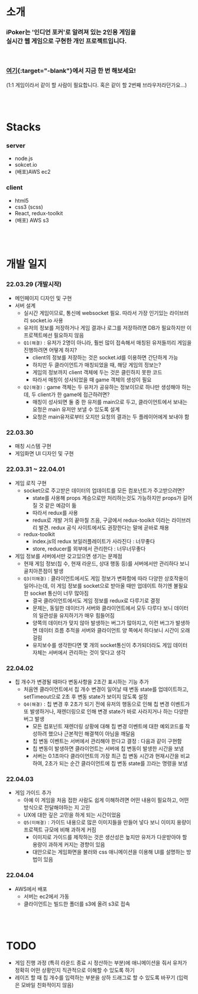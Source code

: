 # 소개

### iPoker는 '인디언 포커'로 알려져 있는 2인용 게임을 <br> 실시간 웹 게임으로 구현한 개인 프로젝트입니다.

<br>

### [여기](http://ipoker-client.s3-website.ap-northeast-2.amazonaws.com/){:target="-blank"}에서 지금 한 번 해보세요!
(1:1 게임이라서 같이 할 사람이 필요합니다. 혹은 같이 할 2번째 브라우저라던가요...)

<br><br>
# Stacks
### server
* node.js
* sokcet.io
* (배포)AWS ec2

### client
* html5
* css3 (scss)
* React, redux-toolkit
* (배포) AWS s3



<br><br>
# 개발 일지

### 22.03.29 (개발시작)
* 메인페이지 디자인 및 구현
* 서버 설계
  * 실시간 게임이므로, 통신에 websocket 필요. 따라서 가장 인기있는 라이브러리 socket.io 사용
  * 유저의 정보를 저장하거나 게임 결과나 로그를 저장하려면 DB가 필요하지만 이 프로젝트에선 필요하지 않음
  * ```Q1(해결)``` : 유저가 2명이 아니라, 훨씬 많이 접속해서 매칭된 유저들끼리 게임을 진행하려면 어떻게 하지?
    * client의 정보를 저장하는 것은 socket.id를 이용하면 간단하게 가능
    * 하지만 두 클라이언트가 매칭되었을 때, 해당 게임의 정보는?
    * 게임의 정보까지 client 객체에 두는 것은 클린하지 못한 코드
    * 따라서 매칭이 성사되었을 때 game 객체의 생성이 필요
  * ```Q2(해결)``` : game 객체는 두 유저가 공유하는 정보이므로 하나만 생성해야 하는데, 두 client가 한 game에 접근하려면?
    * 매칭이 성사되면 둘 중 한 유저를 main으로 두고, 클라이언트에서 보내는 요청은 main 유저만 보낼 수 있도록 설계
    * 요청은 main유저로부터 오지만 요청의 결과는 두 플레이어에게 보내야 함

### 22.03.30
* 매칭 시스템 구현
* 게임화면 UI 디자인 및 구현

### 22.03.31 ~ 22.04.01
* 게임 로직 구현
  * socket으로 주고받은 데이터의 업데이트를 모든 컴포넌트가 주고받으려면?
    * state를 사용해 props 계승으로만 처리하는것도 가능하지만 props가 길어질 것 같은 예감이 듦
    * 따라서 redux를 사용
    * redux로 개발 거의 끝마칠 즈음, 구글에서 redux-toolkit 이라는 라이브러리 발견. redux 공식 사이트에서도 권장한다는 말에 곧바로 채용
  * redux-toolkit 
    * index.js의 redux 보일러플레이트가 사라진다 : 너무좋다
    * store, reducer를 외부에서 관리한다 : 너무너무좋다 
* 게임 정보를 서버에서만 갖고있으면 생기는 문제점
  * 현재 게임 정보(칩 수, 현재 라운드, 상대 행동 등)를 서버에서만 관리하다 보니 골치아픈점이 발생
  * ```Q3(미해결)``` : 클라이언트에서도 게임 정보가 변화함에 따라 다양한 상호작용이 일어나는데, 이 게임 정보를 socket으로 받아올 때만 업데이트 하기엔 불필요한 socket 통신이 너무 많아짐
    * 결국 클라이언트에서도 게임 정보를 redux로 다루기로 결정
    * 문제는, 동일한 데이터가 서버와 클라이언트에서 모두 다루다 보니 데이터의 일관성을 유지하기가 매우 힘들어짐
    * 양쪽의 데이터가 맞지 않아 발생하는 버그가 많아지고, 이런 버그가 발생하면 데이터 흐름 추적을 서버와 클라이언트 양 쪽에서 하다보니 시간이 오래 걸림
    * 유지보수를 생각한다면 몇 개의 socket통신이 추가되더라도 게임 데이터 자체는 서버에서 관리하는 것이 맞다고 생각
  
### 22.04.02
* 칩 개수가 변경될 때마다 변동사항을 2초간 표시하는 기능 추가
  * 처음엔 클라이언트에서 칩 개수 변경이 일어날 때 변동 state를 업데이트하고, setTimeout으로 2초 후 변동 state가 보이지 않도록 설정
  * ```Q4(해결)``` : 칩 변경 후 2초가 되기 전에 유저의 행동으로 인해 칩 변경 이벤트가 또 발생하거나, 재렌더링으로 인해 변경 state가 바로 사라지거나 하는 다양한 버그 발생
    * 모든 컴포넌트 재렌더링 상황에 대해 칩 변경 이벤트에 대한 예외코드를 작성하려 했으나 근본적인 해결책이 아님을 깨달음
    * 칩 변동 이벤트는 서버에서 관리해야 한다고 결정 : 다음과 같이 구현함
    * 칩 변동이 발생하면 클라이언트는 서버에 칩 변동이 발생한 시간을 보냄
    * 서버는 0.1초마다 클라이언트의 가장 최근 칩 변동 시간과 현재시간을 비교하여, 2초가 되는 순간 클라이언트에 칩 변동 state를 끄라는 명령을 보냄

### 22.04.03
* 게임 가이드 추가
  * 아예 이 게임을 처음 접한 사람도 쉽게 이해하려면 어떤 내용이 필요하고, 어떤 방식으로 전달해야하는 지 고민
  * UX에 대한 깊은 고민을 하게 되는 시간이었음
  * ```Q5(미해결)``` : 가이드 내용으로 많은 이미지들을 만들어 넣다 보니 이미지 용량이 프로젝트 규모에 비해 과하게 커짐
    * 이미지로 가이드를 제작하는 것은 생산성은 높지만 유저가 다운받아야 할 용량이 과하게 커지는 경향이 있음
    * 대안으로는 게임화면을 불러와 css 애니메이션을 이용해 UI를 설명하는 방법이 있음

### 22.04.04
* AWS에서 배포
  * 서버는 ec2에서 가동
  * 클라이언트는 빌드한 폴더를 s3에 올려 s3로 접속

<br><br>
# TODO

* 게임 진행 과정 (특히 라운드 종료 시 정산하는 부분)에 애니메이션을 줘서 유저가 정확히 어떤 상황인지 직관적으로 이해할 수 있도록 하기
* 레이즈 할 때 칩 개수를 입력하는 부분을 상하 드래그로 할 수 있도록 바꾸기 (입력은 모바일 친화적이지 않음)